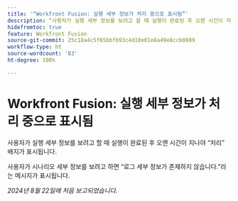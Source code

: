 ```yaml
---
title: '“Workfront Fusion: 실행 세부 정보가 처리 중으로 표시됨”'
description: “사용자가 실행 세부 정보를 보려고 할 때 실행이 완료된 후 오랜 시간이 지나야 처리 배지가 표시됩니다.”
hidefromtoc: true
feature: Workfront Fusion
source-git-commit: 25c18a4c5f65bbfb93c4d18e01e8a49e8ccb8699
workflow-type: ht
source-wordcount: '83'
ht-degree: 100%

---
```



# Workfront Fusion: 실행 세부 정보가 처리 중으로 표시됨

사용자가 실행 세부 정보를 보려고 할 때 실행이 완료된 후 오랜 시간이 지나야 “처리” 배지가 표시됩니다.

사용자가 시나리오 세부 정보를 보려고 하면 “로그 세부 정보가 존재하지 않습니다.”라는 메시지가 표시됩니다.

_2024년 8월 22일에 처음 보고되었습니다._
